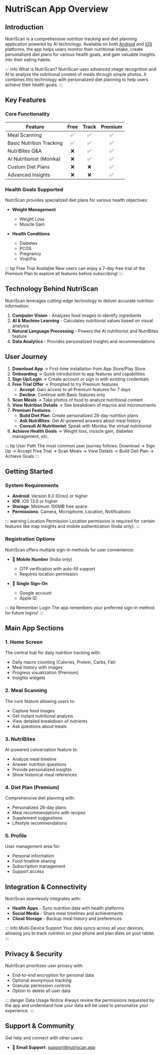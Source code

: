 # NutriScan App Overview

## Introduction

NutriScan is a comprehensive nutrition tracking and diet planning application powered by AI technology. Available on both [Android](https://play.google.com/store/apps/details?id=app.nutriscan) and [iOS](https://apps.apple.com/in/app/nutriscan-track-diet-plan/id6479204257) platforms, the app helps users monitor their nutritional intake, create personalized diet plans for various health goals, and gain valuable insights into their eating habits.

::: info What is NutriScan?
NutriScan uses advanced image recognition and AI to analyze the nutritional content of meals through simple photos. It combines this technology with personalized diet planning to help users achieve their health goals.
:::

## Key Features

### Core Functionality

| Feature | Free | Track | Premium |
|---------|:----:|:-----:|:-------:|
| Meal Scanning | ✅ | ✅ | ✅ |
| Basic Nutrition Tracking | ✅ | ✅ | ✅ |
| NutriBites Q&A | ❌ | ✅ | ✅ |
| AI Nutritionist (Monika) | ❌ | ✅ | ✅ |
| Custom Diet Plans | ❌ | ❌ | ✅ |
| Advanced Insights | ❌ | ❌ | ✅ |

### Health Goals Supported

NutriScan provides specialized diet plans for various health objectives:

* **Weight Management**
  * Weight Loss
  * Muscle Gain

* **Health Conditions**
  * Diabetes
  * PCOS
  * Pregnancy
  * Viral/Flu

::: tip Free Trial Available
New users can enjoy a 7-day free trial of the Premium Plan to explore all features before subscribing!
:::

## Technology Behind NutriScan

NutriScan leverages cutting-edge technology to deliver accurate nutrition information:

1. **Computer Vision** - Analyzes food images to identify ingredients
2. **AI & Machine Learning** - Calculates nutritional values based on visual analysis
3. **Natural Language Processing** - Powers the AI nutritionist and NutriBites feature
4. **Data Analytics** - Provides personalized insights and recommendations

## User Journey
1. **Download App** → First-time installation from App Store/Play Store
2. **Onboarding** → Quick introduction to app features and capabilities
3. **Sign Up/Login** → Create account or sign in with existing credentials
4. **Free Trial Offer** → Prompted to try Premium features
   - **Accept**: Gain access to all Premium features for 7 days
   - **Decline**: Continue with Basic features only
5. **Scan Meals** → Take photos of food to analyze nutritional content
6. **View Nutrition Details** → See breakdown of macros and micronutrients
7. **Premium Features**:
   - **Build Diet Plan**: Create personalized 28-day nutrition plans
   - **Ask NutriBites**: Get AI-powered answers about meal history
   - **Consult AI Nutritionist**: Speak with Monika, the virtual nutritionist
8. **Achieve Health Goals** → Weight loss, muscle gain, diabetes management, etc.

::: tip User Path
The most common user journey follows: Download → Sign Up → Accept Free Trial → Scan Meals → View Details → Build Diet Plan → Achieve Goals
:::

## Getting Started

### System Requirements

* **Android**: Version 8.0 (Oreo) or higher
* **iOS**: iOS 13.0 or higher
* **Storage**: Minimum 100MB free space
* **Permissions**: Camera, Microphone, Location, Notifications

::: warning Location Permission
Location permission is required for certain features like map insights and mobile authentication (India only).
:::

### Registration Options

NutriScan offers multiple sign-in methods for user convenience:

* 📱 **Mobile Number** (India only)
  * OTP verification with auto-fill support
  * Requires location permission

* 🔑 **Single Sign-On**
  * Google account
  * Apple ID

::: tip Remember Login
The app remembers your preferred sign-in method for future logins!
:::

## Main App Sections

### 1. Home Screen

The central hub for daily nutrition tracking with:

* Daily macro counting (Calories, Protein, Carbs, Fat)
* Meal history with images
* Progress visualization (Premium)
* Insights widgets

### 2. Meal Scanning

The core feature allowing users to:

- Capture food images
- Get instant nutritional analysis
- View detailed breakdown of nutrients
- Ask questions about meals

### 3. NutriBites

AI-powered conversation feature to:
- Analyze meal timeline
- Answer nutrition questions
- Provide personalized insights
- Show historical meal references

### 4. Diet Plan (Premium)

Comprehensive diet planning with:
- Personalized 28-day plans
- Meal recommendations with recipes
- Supplement suggestions
- Lifestyle recommendations

### 5. Profile

User management area for:
- Personal information
- Food timeline sharing
- Subscription management
- Support access

## Integration & Connectivity

NutriScan seamlessly integrates with:

* **Health Apps** - Sync nutrition data with health platforms
* **Social Media** - Share meal timelines and achievements
* **Cloud Storage** - Backup meal history and preferences

::: info Multi-Device Support
Your data syncs across all your devices, allowing you to track nutrition on your phone and plan diets on your tablet.
:::

## Privacy & Security

NutriScan prioritizes user privacy with:

- End-to-end encryption for personal data
- Optional anonymous tracking
- Granular permission controls
- Option to delete all user data

::: danger Data Usage Notice
Always review the permissions requested by the app and understand how your data will be used to personalize your experience.
:::

## Support & Community

Get help and connect with other users:

* 📧 **Email Support**: support@nutriscan.app